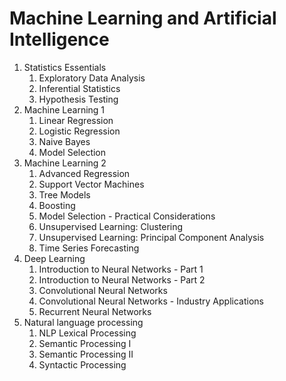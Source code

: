 # Machine Learning and Artificial Intelligence
1. Statistics Essentials
    1. Exploratory Data Analysis
    2. Inferential Statistics
    3. Hypothesis Testing
2. Machine Learning 1
    1. Linear Regression
    2. Logistic Regression
    3. Naive Bayes
    4. Model Selection
3. Machine Learning 2
    1. Advanced Regression
    2. Support Vector Machines
    3. Tree Models
    4. Boosting
    5. Model Selection - Practical Considerations
    6. Unsupervised Learning: Clustering
    7. Unsupervised Learning: Principal Component Analysis
    8. Time Series Forecasting
4. Deep Learning
    1. Introduction to Neural Networks - Part 1
    2. Introduction to Neural Networks - Part 2
    3. Convolutional Neural Networks
    4. Convolutional Neural Networks - Industry Applications
    5. Recurrent Neural Networks
5. Natural language processing
    1. NLP Lexical Processing
    2. Semantic Processing I
    3. Semantic Processing II
    4. Syntactic Processing
